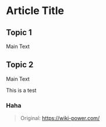 # Article Title

## Topic 1

Main Text

## Topic 2

Main Text

This is a test
### Haha

> Original: <https://wiki-power.com/> 
